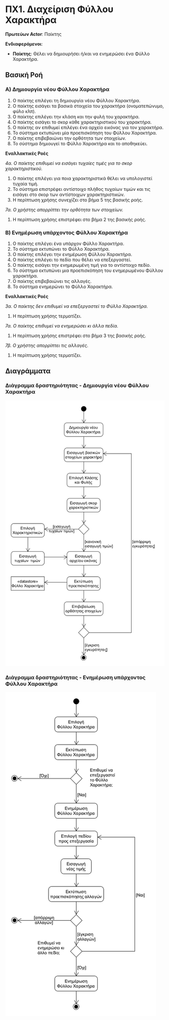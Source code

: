 # ΠΧ1. Διαχείριση Φύλλου Χαρακτήρα

**Πρωτεύων Actor**: Παίκτης

**Ενδιαφερόμενοι**:
- **Παίκτης**: Θέλει να δημιουρήσει ή/και να ενημερώσει ένα Φύλλο Χαρακτήρα.

## Βασική Ροή

### Α) Δημιουργία νέου Φύλλου Χαρακτήρα
1. Ο παίκτης επιλέγει τη δημιουργία νέου Φύλλου Χαρακτήρα.
2. Ο παίκτης εισάγει τα βασικά στοιχεία του χαρακτήρα (ονοματεπώνυμο, φύλο κλπ).
3. Ο παίκτης επιλέγει την κλάση και την φυλή του χαρακτήρα.
4. Ο παίκτης εισάγει το σκορ κάθε χαρακτηριστικού του χαρακτήρα.
5. Ο παίκτης αν επιθυμεί επιλέγει ένα αρχείο εικόνας για τον χαρακτήρα.
6. Το σύστημα εκτυπώνει μία προεπισκόπηση του Φύλλου Χαρακτήρα.
7. Ο παίκτης επιβεβαιώνει την ορθότητα των στοιχείων.
8. Το σύστημα δημιουγεί το Φύλλο Χαρακτήρα και το αποθηκεύει.

**Εναλλακτικές Ροές**

*4α. Ο παίκτης επιθυμεί να εισάγει τυχαίες τιμές για το σκορ χαρακτηριστικού.*
1. Ο παίκτης επιλέγει για ποια χαρακτηριστικά θέλει να υπολογιστεί τυχαία τιμή.
2. Το σύστημα επιστρέφει αντίστοιχο πλήθος τυχαίων τιμών και τις εισάγει στο σκορ των αντίστοιχων χαρακτηριστικών.
3. Η περίπτωση χρήσης συνεχίζει στο βήμα 5 της βασικής ροής.

*7α. Ο χρήστης απορρίπτει την ορθότητα των στοιχείων.*
1. Η περίπτωση χρήσης επιστρέφει στο βήμα 2 της βασικής ροής.

### Β) Ενημέρωση υπάρχοντος Φύλλου Χαρακτήρα
1. Ο παίκτης επιλέγει ένα υπάρχον Φύλλο Χαρακτήρα.
2. Το σύστημα εκτυπώνει το Φύλλο Χαρακτήρα.
3. Ο παίκτης επιλέγει την ενημέρωση Φύλλου Χαρακτήρα.
4. Ο παίκτης επιλέγει το πεδίο που θέλει να επεξεργαστεί.
5. Ο παίκτης εισάγει την ενημερωμένη τιμή για το αντίστοιχο πεδίο.
6. Το σύστημα εκτυπώνει μια προεπισκόπηση του ενημερωμένου Φύλλου χαρακτήρα.
7. Ο παίκτης επιβεβαιώνει τις αλλαγές.
8. Το σύστημα ενημερώνει το Φύλλο Χαρακτήρα.


**Εναλλακτικές Ροές**

*3α. Ο παίκτης δεν επιθυμεί να επεξεργαστεί το Φύλλο Χαρακτήρα.*
1. Η περίπτωση χρήσης τερματίζει.

*7α. Ο παίκτης επιθυμεί να ενημερώσει κι άλλα πεδία.*
1. Η περίπτωση χρήσης επιστρέφει στο βήμα 3 της βασικής ροής.

*7β. Ο χρήστης απορρίπτει τις αλλαγές.*
1. Η περίπτωση χρήσης τερματίζει.

## Διαγράμματα

### Διάγραμμα δραστηριότητας - Δημιουργία νέου Φύλλου Χαρακτήρα
![Διάγραμμα δραστηριότητας - Δημιουργία Φύλλου Χαρακτήρα](uml/requirements/activity-create-character-sheet.png)

### Διάγραμμα δραστηριότητας - Ενημέρωση υπάρχοντος Φύλλου Χαρακτήρα
![Διάγραμμα δραστηριότητας - Ενημέρωση Φύλλου Χαρακτήρα](uml/requirements/activity-update-character-sheet.png)